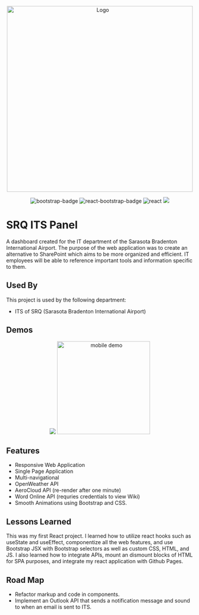<p align = "center">
<img src = "https://raw.githubusercontent.com/artsky-bot/srq-its-panel/main/srq-readme-logo.png" alt = "Logo" width = "500"/></p>

<p align = "center">
<img src = "https://img.shields.io/badge/Bootstrap-5.2.3-7952B3?logo=bootstrap&style=flat" alt = "bootstrap-badge"/> <img src = "https://img.shields.io/badge/React--Bootstrap-2.7.2-61DAFB?logo=react&style=flat" alt = "react-bootstrap-badge"/> <img src = "https://img.shields.io/badge/React-18.2.0-61DAFB?logo=react&style=flat" alt = "react"/> <img src = "https://img.shields.io/badge/gh--pages-5.0.0-white?logo=github&style=flat"/>
</p>

# SRQ ITS Panel

A dashboard created for the IT department of the Sarasota Bradenton International Airport. The purpose of the web application was to create an alternative to SharePoint which aims to be more organized and efficient. IT employees will be able to reference important tools and information specific to them.

## Used By

This project is used by the following department:

- ITS of SRQ (Sarasota Bradenton International Airport)

## Demos

<p align="center"> 
<img src = "https://github.com/artsky-bot/srq-its-panel/blob/main/srq-readme-demo.gif?raw=true"/>

<img src = "https://github.com/artsky-bot/srq-its-panel/blob/main/srq-mobile-readme-demo.gif?raw=true" alt = "mobile demo" width = "250"/>
</p>

## Features

- Responsive Web Application
- Single Page Application
- Multi-navigational
- OpenWeather API
- AeroCloud API (re-render after one minute)
- Word Online API (requries credentials to view Wiki)
- Smooth Animations using Bootstrap and CSS.

## Lessons Learned

This was my first React project. I learned how to utilize react hooks such as useState and useEffect, componentize all the web features, and use Bootstrap JSX with Bootstrap selectors as well as custom CSS, HTML, and JS. I also learned how to integrate APIs, mount an dismount blocks of HTML for SPA purposes, and integrate my react application with Github Pages.

## Road Map

- Refactor markup and code in components.
- Implement an Outlook API that sends a notification message and sound to when an email is sent to ITS.
